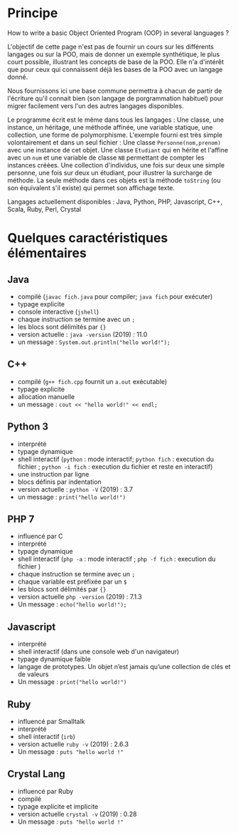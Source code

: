 # Principe

How to write a basic Object Oriented Program (OOP) in several languages ?

L'objectif de cette page n'est pas de fournir un cours sur les différents langages ou sur la POO, mais de donner un exemple synthétique, le plus court possible, illustrant les concepts de base de la POO. Elle n'a d'intérêt que pour ceux qui connaissent déjà les bases de la POO avec un langage donné.

Nous fournissons ici  une base commune permettra à chacun de partir de l'écriture qu'il connait bien (son langage de porgrammation habituel) pour migrer facilement vers l'un des autres langages disponibles.

Le programme écrit est le même dans tous les langages : Une classe, une instance, un héritage, une méthode affinée, une variable statique, une collection, une forme de polymorphisme. L'exemple fourni est très simple volontairement et dans un seul fichier : Une classe `Personne(nom,prenom)` avec une instance de cet objet. Une classe `Etudiant` qui en hérite et l'affine avec un `num` et une variable de classe `NB` permettant de compter les instances créées. Une collection d'individus, une fois sur deux une simple personne, une fois sur deux un étudiant, pour illustrer la surcharge de méthode. La seule méthode dans ces objets est la méthode `toString` (ou son équivalent s'il existe) qui permet son affichage texte.

Langages actuellement disponibles : Java, Python, PHP, Javascript, C++, Scala, Ruby, Perl, Crystal



# Quelques caractéristiques élémentaires

## Java
- compilé (`javac fich.java` pour compiler; `java fich` pour exécuter)
- typage explicite
- console interactive (`jshell`)
- chaque instruction se termine avec un `;`
- les blocs sont délimités par `{}`
- version actuelle : `java -version` (2019) : 11.0
- un message : `System.out.println("hello world!");`

## C++
- compilé (`g++ fich.cpp` fournit un `a.out` exécutable)
- typage explicite
- allocation manuelle
- un message : `cout << "hello world!" << endl;`

## Python 3
- interprété
- typage dynamique
- shell interactif (`python` : mode interactif; `python fich` : execution du fichier ; `python -i fich` : execution du fichier et reste en interactif)
- une instruction par ligne
- blocs définis par indentation
- version actuelle : `python -V` (2019) : 3.7
- un message : `print("hello world!")`

## PHP 7
- influencé par C
- interprété
- typage dynamique
- shell interactif (`php -a` : mode interactif ; `php -f fich` : execution du fichier )
- chaque instruction se termine avec un `;`
- chaque variable est préfixée par un `$`
- les blocs sont délimités par `{}`
- version actuelle `php -version` (2019) : 7.1.3
- Un message : `echo("hello world!");`

## Javascript
- interprété
- shell interactif (dans une console web d'un navigateur)
- typage dynamique faible
- langage de prototypes. Un objet n’est jamais qu’une collection de clés et de valeurs
- Un message : `print("hello world!")`

## Ruby
- influencé par Smalltalk
- interprété
- shell interactif (`irb`)
- version actuelle `ruby -v` (2019) : 2.6.3
- Un message : `puts "hello world !"`

## Crystal Lang
- influencé par Ruby
- compilé
- typage explicite et implicite
- version actuelle `crystal -v` (2019) : 0.28
- Un message : `puts "hello world !"`
